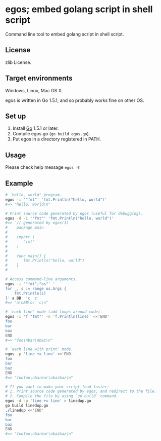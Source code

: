 egos; embed golang script in shell script
=========================================

Command line tool to embed golang script in shell script.

License
-------

zlib License.

Target environments
-------------------

Windows, Linux, Mac OS X.

egos is written in Go 1.5.1, and so probably works fine on other OS.

Set up
------

1. Install [Go](https://golang.org/ "Official website") 1.5.1 or later.
2. Compile egos.go (`go build egos.go`).
3. Put egos in a directory registered in PATH.

Usage
-----

Please check help message `egos -h`

Example
-------

```sh
# `hello, world' program.
egos -i '"fmt"' 'fmt.Println("hello, world")'
#=> "hello, world\n"

# Print source code generated by egos (useful for debugging).
egos -d -i '"fmt"' 'fmt.Println("hello, world")'
#=> `// generated by egos(1)
#    package main
#
#    import (
#    	"fmt"
#    )
#
#    func main() {
#    	fmt.Println("hello, world")
#    }
#    `

# Access command-line arguments.
egos -i '"fmt";"os"' '
for _, s := range os.Args {
    fmt.Println(s)
}' a BB  'c  c'
#=> "a\nBB\nc  c\n"

# `each line' mode (add loops around code).
egos -i 'f "fmt"' -n 'f.Println(line)' <<'END'
foo
bar
baz
END
#=> "foo\nbar\nbaz\n"

# `each line with print' mode.
egos -p 'line += line' <<'END'
foo
bar
baz
END
#=> "foofoo\nbarbar\nbazbaz\n"

# If you want to make your script load faster:
# 1. Print source code generated by egos, and redirect to the file.
# 2. Compile the file by using `go build` command.
egos -d -p 'line += line' > linedup.go
go build linedup.go
./linedup <<'END'
foo
bar
baz
END
#=> "foofoo\nbarbar\nbazbaz\n"
```
